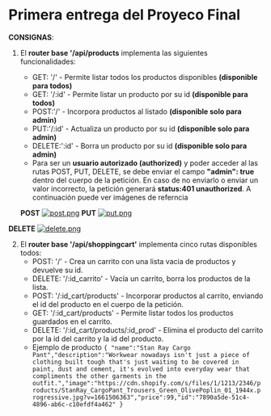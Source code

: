 # Primera entrega del Proyeco Final
**CONSIGNAS**:

 1. El **router base '/api/products** implementa las siguientes funcionalidades:
	- GET: '/' - Permite listar todos los productos disponibles **(disponible para todos)**
	- GET: '/:id' - Permite listar un producto por su id **(disponible para todos)**
	- POST:'/' - Incorpora productos al listado **(disponible solo para admin)**
	- PUT:'/:id' - Actualiza un producto por su id **(disponible solo para admin)**
	- DELETE:':id' - Borra un producto por su id **(disponible solo para admin)**
	- Para ser un **usuario autorizado (authorized)** y poder acceder al las rutas POST, PUT, DELETE, se debe enviar el campo **"admin": true** dentro del cuerpo de la petición. En caso de no enviarlo o enviar un valor incorrecto, la petición generará **status:401  unauthorized**. A continuación puede ver imágenes de referncia
	
	**POST**
	[![post.png](https://i.postimg.cc/6pVxHkRX/post.png)](https://postimg.cc/QFMzCn04)
**PUT**
[![put.png](https://i.postimg.cc/c6yfX9tv/put.png)](https://postimg.cc/jncWjhXT)

**DELETE**
[![delete.png](https://i.postimg.cc/HLNxHJWm/delete.png)](https://postimg.cc/1gpPr3N7)

2. El **router base '/api/shoppingcart'** implementa cinco rutas disponibles todos:
	- POST: '/' - Crea un carrito con una lista vacia de productos y devuelve su id.
	- DELETE: '/:id_carrito' - Vacía un carrito, borra los productos de la lista.
	- POST: '/:id_cart/products' - Incorporar productos al carrito, enviando el id del producto en el cuerpo de la petición.
	- GET: '/:id_cart/products' - Permite listar todos los productos guardados en el carrito.
	- DELETE: '/:id_cart/products/:id_prod' - Elimina el producto del carrito por la id del carrito y la id del producto.
	- Ejemplo de producto
	`{
	"name":"Stan Ray Cargo Pant","description":"Workwear nowadays isn't just a piece of clothing built tough that's just waiting to be covered in paint, dust and cement, it's evolved into everyday wear that compliments the other garments in the outfit.","image":"https://cdn.shopify.com/s/files/1/1213/2346/products/StanRay_CargoPant_Trousers_Green_OlivePoplin_01_1944x.progressive.jpg?v=1661506363","price":99,"id":"7890a5de-51c4-4896-ab6c-c10efdf4a462"
}`
